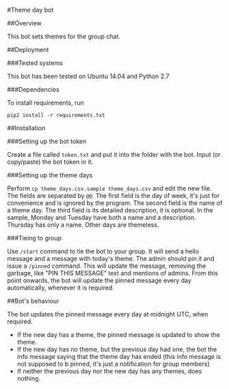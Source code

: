 
#Theme day bot

##Overview

This bot sets themes for the group chat.

##Deployment

###Tested systems

This bot has been tested on Ubuntu 14.04 and Python 2.7

###Dependencies

To install requirements, run
```
pip2 install -r requirements.txt
```

##Installation

###Setting up the bot token

Create a file called `token.txt` and put it into the folder with the bot. Input (or copy/paste) the bot token in it.

###Setting up the theme days

Perform `cp theme_days.csv.sample theme_days.csv` and edit the new file. The fields are separated by `@@`. The first field is the day of week, it's just for convenience and is ignored by the program. The second field is the name of a theme day. The third field is its detailed description, it is optional. In the sample, Monday and Tuesday have both a name and a description. Thursday has only a name. Other days are themeless.

###Tieing to group

Use `/start` command to tie the bot to your group. It will send a hello message and a message with today's theme. The admin should pin it and issue a `/pinned` command. This will update the message, removing the garbage, like "PIN THIS MESSAGE" text and mentions of admins. From this point onwards, the bot will update the pinned message every day automatically, whenever it is required.

##Bot's behaviour

The bot updates the pinned message every day at midnight UTC, when required. 

- If the new day has a theme, the pinned message is updated to show the theme. 
- If the new day has no theme, but the previous day had one, the bot the info message saying that the theme day has ended (this info message is not supposed to b pinned, it's just a notification for group members)
- If neither the previous day nor the new day has any themes, does nothing.
